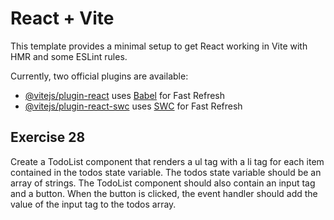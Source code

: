 # React + Vite

This template provides a minimal setup to get React working in Vite with HMR and some ESLint rules.

Currently, two official plugins are available:

- [@vitejs/plugin-react](https://github.com/vitejs/vite-plugin-react/blob/main/packages/plugin-react/README.md) uses [Babel](https://babeljs.io/) for Fast Refresh
- [@vitejs/plugin-react-swc](https://github.com/vitejs/vite-plugin-react-swc) uses [SWC](https://swc.rs/) for Fast Refresh

## Exercise 28

Create a TodoList component that renders a ul tag with a li tag for each item contained in the todos state variable.
The todos state variable should be an array of strings.
The TodoList component should also contain an input tag and a button.
When the button is clicked, the event handler should add the value of the input tag to the todos array.

